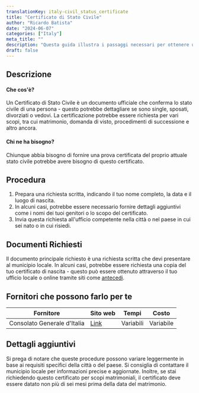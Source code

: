 ```yaml
---
translationKey: italy-civil_status_certificate
title: "Certificato di Stato Civile"
author: "Ricardo Batista"
date: "2024-06-07"
categories: ["Italy"]
meta_title: ""
description: "Questa guida illustra i passaggi necessari per ottenere un Certificato di Stato Civile in Italia, insieme a informazioni essenziali come documenti richiesti, fornitori e dettagli aggiuntivi."
draft: false
---
```


## Descrizione
#### Che cos'è?
Un Certificato di Stato Civile è un documento ufficiale che conferma lo stato civile di una persona - questo potrebbe dettagliare se sono single, sposati, divorziati o vedovi. La certificazione potrebbe essere richiesta per vari scopi, tra cui matrimonio, domanda di visto, procedimenti di successione e altro ancora.

#### Chi ne ha bisogno?
Chiunque abbia bisogno di fornire una prova certificata del proprio attuale stato civile potrebbe avere bisogno di questo certificato.

## Procedura
1. Prepara una richiesta scritta, indicando il tuo nome completo, la data e il luogo di nascita.
2. In alcuni casi, potrebbe essere necessario fornire dettagli aggiuntivi come i nomi dei tuoi genitori o lo scopo del certificato.
3. Invia questa richiesta all'ufficio competente nella città o nel paese in cui sei nato o in cui risiedi.

## Documenti Richiesti
Il documento principale richiesto è una richiesta scritta che devi presentare al municipio locale. In alcuni casi, potrebbe essere richiesta una copia del tuo certificato di nascita - questo può essere ottenuto attraverso il tuo ufficio locale o online tramite siti come [antecedi](https://www.anteceedinti.com).

## Fornitori che possono farlo per te

| Fornitore         |     Sito web                |     Tempi        |       Costo         |
| ----------------- | ---------------------------- |  :-------------: |  :-------------:   |
| Consolato Generale d'Italia|  [Link](http://consnewyork.esteri.it)  |      Variabili      |        Variabile     |

## Dettagli aggiuntivi
Si prega di notare che queste procedure possono variare leggermente in base ai requisiti specifici della città o del paese. Si consiglia di contattare il municipio locale per informazioni precise e aggiornate. Inoltre, se stai richiedendo questo certificato per scopi matrimoniali, il certificato deve essere datato non più di sei mesi prima della data del matrimonio.